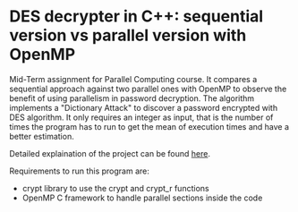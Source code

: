 # DES decrypter in C++: sequential version vs parallel version with OpenMP

Mid-Term assignment for Parallel Computing course. It compares a sequential approach against two parallel ones with OpenMP to observe the benefit of using parallelism in password decryption. The algorithm implements a "Dictionary Attack" to discover a password encrypted with DES algorithm. It only requires an integer as input, that is the number of times the program has to run to get the mean of execution times and have a better estimation. 

Detailed explaination of the project can be found [here](Report.pdf).

Requirements to run this program are:

* crypt library to use the crypt and crypt_r functions
* OpenMP C framework to handle parallel sections inside the code
